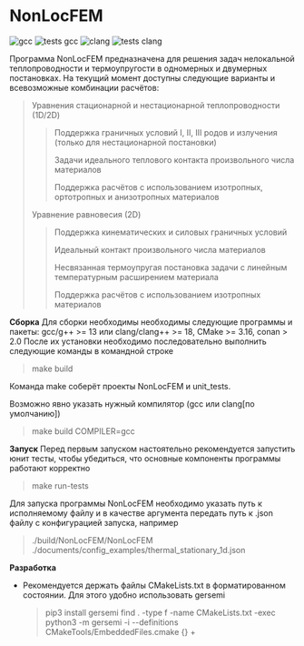 # NonLocFEM

<!-- CI Badges (matrix jobs) -->
![gcc](https://img.shields.io/github/actions/workflow/status/VIXER13/nonlocal/ci.yml?branch=conan2-migration&job=Build%20(gcc)&label=gcc)
![tests gcc](https://img.shields.io/github/actions/workflow/status/VIXER13/nonlocal/ci.yml?branch=conan2-migration&job=Test%20(gcc)&label=tests-gcc)
![clang](https://img.shields.io/github/actions/workflow/status/VIXER13/nonlocal/ci.yml?branch=conan2-migration&job=Build%20(clang)&label=clang)
![tests clang](https://img.shields.io/github/actions/workflow/status/VIXER13/nonlocal/ci.yml?branch=conan2-migration&job=Test%20(clang)&label=tests-clang)

Программа NonLocFEM предназначена для решения задач нелокальной теплопроводности и термоупругости в одномерных и двумерных постановках. На текущий момент доступны следующие варианты и всевозможные комбинации расчётов:
> Уравнения стационарной и нестационарной теплопроводности (1D/2D)
> > Поддержка граничных условий I, II, III родов и излучения (только для нестационарной постановки)
> >
> > Задачи идеального теплового контакта произвольного числа материалов
> >
> > Поддержка расчётов с использованием изотропных, ортотропных и анизотропных материалов
> 
> Уравнение равновесия (2D)
> > Поддержка кинематических и силовых граничных условий
> >
> > Идеальный контакт произвольного числа материалов
> >
> > Несвязанная термоупругая постановка задачи с линейным температурным расширением материала
> >
> > Поддержка расчётов с использованием изотропных материалов

**Сборка**
Для сборки необходимы необходимы следующие программы и пакеты: gcc/g++ >= 13 или clang/clang++ >= 18, CMake >= 3.16, conan > 2.0 После их установки необходимо последовательно выполнить следующие команды в командной строке
> make build

Команда make соберёт проекты NonLocFEM и unit_tests.

Возможно явно указать нужный компилятор (gcc или clang[по умолчанию])
> make build COMPILER=gcc

**Запуск**
Перед первым запуском настоятельно рекомендуется запустить юнит тесты, чтобы убедиться, что основные компоненты программы работают корректно
> make run-tests

Для запуска программы NonLocFEM необходимо указать путь к исполняемому файлу и в качестве аргумента передать путь к .json файлу с конфигурацией запуска, например
>./build/NonLocFEM/NonLocFEM ./documents/config_examples/thermal_stationary_1d.json

**Разработка**
- Рекомендуется держать файлы CMakeLists.txt в форматированном состоянии. Для этого удобно использовать gersemi
  > pip3 install gersemi
  > find . -type f -name CMakeLists.txt -exec python3 -m  gersemi -i --definitions CMakeTools/EmbeddedFiles.cmake {} +